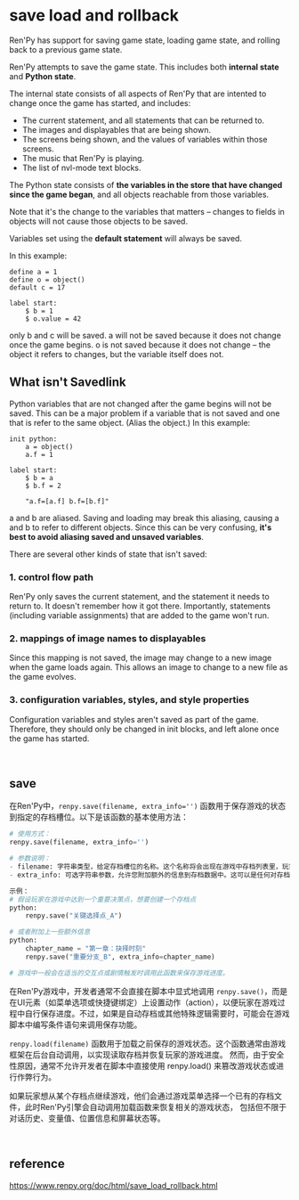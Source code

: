 # save load and rollback
Ren'Py has support for saving game state, loading game state, and rolling back to a previous game state.


Ren'Py attempts to save the game state. This includes both <strong>internal state</strong> and <strong>Python state</strong>.


The internal state consists of all aspects of Ren'Py that are intented to change once the game has started, and includes:
- The current statement, and all statements that can be returned to.
- The images and displayables that are being shown.
- The screens being shown, and the values of variables within those screens.
- The music that Ren'Py is playing.
- The list of nvl-mode text blocks.


The Python state consists of <strong>the variables in the store that have changed since the game began</strong>, 
and all objects reachable from those variables. 

Note that it's the change to the variables that matters – changes to fields in objects will not cause those objects to be saved.


Variables set using the <strong>default statement</strong> will always be saved.

In this example:
```
define a = 1
define o = object()
default c = 17

label start:
    $ b = 1
    $ o.value = 42
```
only b and c will be saved. a will not be saved because it does not change once the game begins.
o is not saved because it does not change – the object it refers to changes, but the variable itself does not.


## What isn't Savedlink
Python variables that are not changed after the game begins will not be saved. 
This can be a major problem if a variable that is not saved and one that is refer to the same object. 
(Alias the object.) In this example:
```
init python:
    a = object()
    a.f = 1

label start:
    $ b = a
    $ b.f = 2

    "a.f=[a.f] b.f=[b.f]"
```
a and b are aliased. Saving and loading may break this aliasing, causing a and b to refer to different objects. 
Since this can be very confusing, <strong>it's best to avoid aliasing saved and unsaved variables</strong>. 

There are several other kinds of state that isn't saved:
### 1. control flow path
Ren'Py only saves the current statement, and the statement it needs to return to. It doesn't remember how it got there. 
Importantly, statements (including variable assignments) that are added to the game won't run.

### 2. mappings of image names to displayables
Since this mapping is not saved, the image may change to a new image when the game loads again. 
This allows an image to change to a new file as the game evolves.

### 3. configuration variables, styles, and style properties
Configuration variables and styles aren't saved as part of the game. 
Therefore, they should only be changed in init blocks, and left alone once the game has started.

<br>

## save
在Ren'Py中，`renpy.save(filename, extra_info='')` 函数用于保存游戏的状态到指定的存档槽位。以下是该函数的基本使用方法：

```python
# 使用方式：
renpy.save(filename, extra_info='')

# 参数说明：
- filename: 字符串类型，给定存档槽位的名称。这个名称将会出现在游戏中存档列表里，玩家可以通过它来识别不同的存档点。
- extra_info: 可选字符串参数，允许您附加额外的信息到存档数据中。这可以是任何对存档有用的信息，比如当前章节名、时间戳或者其他元数据。

示例：
# 假设玩家在游戏中达到一个重要决策点，想要创建一个存档点
python:
    renpy.save("关键选择点_A")

# 或者附加上一些额外信息
python:
    chapter_name = "第一章：抉择时刻"
    renpy.save("重要分支_B", extra_info=chapter_name)

# 游戏中一般会在适当的交互点或剧情触发时调用此函数来保存游戏进度。
```
在Ren'Py游戏中，开发者通常不会直接在脚本中显式地调用 `renpy.save()`，而是在UI元素（如菜单选项或快捷键绑定）上设置动作（action），以便玩家在游戏过程中自行保存进度。不过，如果是自动存档或其他特殊逻辑需要时，可能会在游戏脚本中编写条件语句来调用保存功能。


`renpy.load(filename)` 函数用于加载之前保存的游戏状态。这个函数通常由游戏框架在后台自动调用，以实现读取存档并恢复玩家的游戏进度。
然而，由于安全性原因，通常不允许开发者在脚本中直接使用 renpy.load() 来篡改游戏状态或进行作弊行为。

如果玩家想从某个存档点继续游戏，他们会通过游戏菜单选择一个已有的存档文件，此时Ren'Py引擎会自动调用加载函数来恢复相关的游戏状态，
包括但不限于对话历史、变量值、位置信息和屏幕状态等。

<br>

## reference
https://www.renpy.org/doc/html/save_load_rollback.html